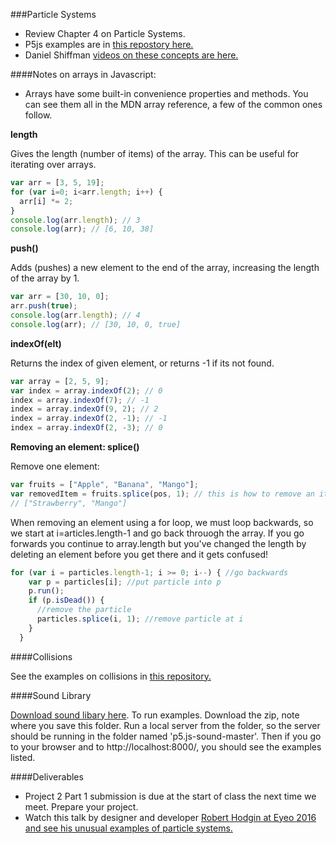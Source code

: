 ###Particle Systems

* Review Chapter 4 on Particle Systems.
* P5js examples are in [this repostory here.](https://github.com/tegacodes/Drawing-Seeing-Moving-with-Code/tree/gh-pages/code/Complete-Nature-of-Code-Examples-p5.js-master/chp04_systems)
* Daniel Shiffman [videos on these concepts are here.](https://www.youtube.com/watch?v=vdgiqMkFygc&list=PLRqwX-V7Uu6Z9hI4mSgx2FlE5w8zvjmEy)

####Notes on arrays in Javascript:

* Arrays have some built-in convenience properties and methods. You can see them all in the MDN array reference, a few of the common ones follow.

**length**

Gives the length (number of items) of the array. This can be useful for iterating over arrays.

```javascript
var arr = [3, 5, 19];  
for (var i=0; i<arr.length; i++) {  
  arr[i] *= 2;  
}
console.log(arr.length); // 3  
console.log(arr); // [6, 10, 38]
```

**push()**

Adds (pushes) a new element to the end of the array, increasing the length of the array by 1.

```javascript
var arr = [30, 10, 0];  
arr.push(true);  
console.log(arr.length); // 4  
console.log(arr); // [30, 10, 0, true]
```

**indexOf(elt)**

Returns the index of given element, or returns -1 if its not found.

```javascript
var array = [2, 5, 9];   
var index = array.indexOf(2); // 0   
index = array.indexOf(7); // -1   
index = array.indexOf(9, 2); // 2   
index = array.indexOf(2, -1); // -1    
index = array.indexOf(2, -3); // 0   
```

**Removing an element: splice()**

Remove one element:
```javascript
var fruits = ["Apple", "Banana", "Mango"];   
var removedItem = fruits.splice(pos, 1); // this is how to remove an item   
// ["Strawberry", "Mango"]   
```

When removing an element using a for loop, we must loop backwards, so we start at i=articles.length-1 and go back throuogh the array.
If you go forwards you continue to array.length but you've changed the length by deleting an element before you get there and it gets confused!

```javascript
for (var i = particles.length-1; i >= 0; i--) { //go backwards   
    var p = particles[i]; //put particle into p   
    p.run();    
    if (p.isDead()) {   
      //remove the particle   
      particles.splice(i, 1); //remove particle at i   
    }  
  }
```
####Collisions

See the examples on collisions in [this repository.](https://github.com/tegacodes/Drawing-Seeing-Moving-with-Code/tree/gh-pages/code/7-Collisions)  

####Sound Library

[Download sound libary here](https://github.com/processing/p5.js-sound). To run examples. Download the zip, note where you save this folder. Run a local server from the folder, so the server should be running in the folder named 'p5.js-sound-master'. Then if you go to your browser and to http://localhost:8000/, you should see the examples listed.


####Deliverables

* Project 2 Part 1 submission is due at the start of class the next time we meet. Prepare your project.
* Watch this talk by designer and developer [Robert Hodgin at Eyeo 2016 and see his unusual examples of particle systems.](https://vimeo.com/103537259)
